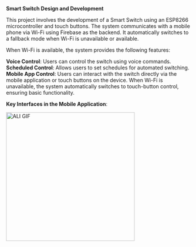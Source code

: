 **Smart Switch Design and Development**

This project involves the development of a Smart Switch using an ESP8266 microcontroller and touch buttons. The system communicates with a mobile phone via Wi-Fi using Firebase as the backend. It automatically switches to a fallback mode when Wi-Fi is unavailable or available.

When Wi-Fi is available, the system provides the following features:

**Voice Control**: Users can control the switch using voice commands.
**Scheduled Control**: Allows users to set schedules for automated switching.
**Mobile App Control**: Users can interact with the switch directly via the mobile application or touch buttons on the device.
When Wi-Fi is unavailable, the system automatically switches to touch-button control, ensuring basic functionality.



**Key Interfaces in the Mobile Application**:

<img src="https://github.com/user-attachments/assets/4d41ab90-bf29-4d02-9511-ed8ad83581f1" alt="ALI GIF" width="350">
